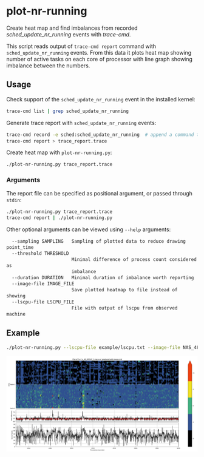 # plot-nr-running
Create heat map and find imbalances from recorded *sched\_update\_nr\_running* events with *trace-cmd*.

This script reads output of `trace-cmd report` command with `sched_update_nr_running` events. From this data it plots heat map showing number of active tasks on each core of processor with line graph showing imbalance between the numbers.

## Usage
Check support of the `sched_update_nr_running` event in the installed kernel:
```bash
trace-cmd list | grep sched_update_nr_running
```

Generate trace report with `sched_update_nr_running` events:
```bash
trace-cmd record -e sched:sched_update_nr_running  # append a command to trace or terminate with Ctrl+C
trace-cmd report > trace_report.trace
```

Create heat map with `plot-nr-running.py`:
```bash
./plot-nr-running.py trace_report.trace
```

### Arguments
The report file can be specified as positional argument, or passed through `stdin`:
```bash
./plot-nr-running.py trace_report.trace
trace-cmd report | ./plot-nr-running.py
```
Other optional arguments can be viewed using `--help` arguments:
```
  --sampling SAMPLING   Sampling of plotted data to reduce drawing point_time
  --threshold THRESHOLD
                        Minimal difference of process count considered as
                        imbalance
  --duration DURATION   Minimal duration of imbalance worth reporting
  --image-file IMAGE_FILE
                        Save plotted heatmap to file instead of showing
  --lscpu-file LSCPU_FILE
                        File with output of lscpu from observed machine
```

## Example
```bash
./plot-nr-running.py --lscpu-file example/lscpu.txt --image-file NAS_48_threads_group_imbalance_bug.png NAS_48_threads_group_imbalance_bug.trace.xz
```
![Example report](example/NAS_48_threads_group_imbalance_bug.png)
